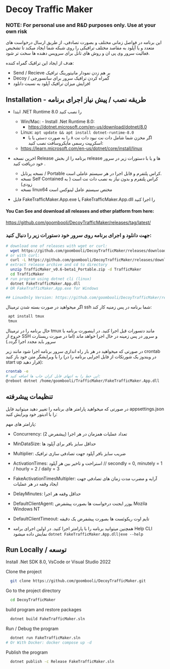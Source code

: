 # Decoy Traffic Maker
### NOTE: For personal use and R&D purposes only. <b> Use at your own risk </b>

این برنامه در فواصل زمانی مختلف و بصورت تصادفی، از طریق ارسال درخواست های متعدد و یا آپلود به مقاصد مختلف ترافیکی را روی شبکه شما ایجاد میکند تا تشخیص فغالیت سرور وی پی ان و روش های تانل برای سرویس دهنده ها سخت تر شود.

هدف از ایجاد این ترافیک گمراه کننده:
- Send / Recieve بر هم زدن نمودار مانیتورینگ ترافیک
- Decoy / گمراه کردن ترافیک سرور برای سانسورچی
-  افزایش میزان ترافیک آپلود به نسبت دانلود



## Installation - طریقه نصب /  پیش نیاز اجرای برنامه

* ابتدا .NET Runtime 8.0 را نصب کنید
  - Win/Mac: - Install .Net Runtime 8.0:
    - https://dotnet.microsoft.com/en-us/download/dotnet/8.0
  - Linux: ``` apt update && apt install dotnet-runtime-8.0 ```
    - اگر مخزن شما شامل دات نت نبود دات نت ۸ را به صورت دستی یا با اسکریپت رسمی مایکروسافت نصب کنید:
  - https://learn.microsoft.com/en-us/dotnet/core/install/linux
*  اخرین نسخه Release برنامه را از بخش release ها و یا با دستورات زیر در سرور خود دریافت کنید .

    * نسخه پرتابل / Portable کراس پلتفرم و قابل اجرا در هر سیستم عاملی است.
    * نسخه Self Contained کراس پلتفرم و بدون نیاز به نصب دات نت است ( به زودی)
    * نسخه linux64 مختص سیستم عامل لینوکس است
* فایل FakeTrafficMaker.App.exe یا FakeTrafficMaker.App.dll را اجرا کنید

#### You Can See and download all releases and other platform from here:
https://github.com/goombooli/DecoyTrafficMaker/releases/tag/latest/

### جهت دانلود و اجرای برنامه روی سرور خود دستورات زیر را دنبال کنید:
```bash
# download one of releases with wget or curl:
  wget https://github.com/goombooli/DecoyTrafficMaker/releases/download/latest/TrafficMaker_v0.6-beta1_Portable.zip # Cross Platform (Mac/Win/Linux)
# or with curl:
  curl -L https://github.com/goombooli/DecoyTrafficMaker/releases/download/latest/TrafficMaker_v0.6-beta1_Portable.zip
# extract release archive and cd to directory
  unzip TrafficMaker_v0.6-beta1_Portable.zip -d TrafficMaker
  cd TrafficMaker
# run program using dotnet cli (linux)
  dotnet FakeTrafficMaker.App.dll
# OR FakeTrafficMaker.App.exe for Windows

## LinuxOnly Version: https://github.com/goombooli/DecoyTrafficMaker/releases/download/latest/TrafficMaker_v0.6-beta1_linux64.zip #(Linux x64 Version Only)
```
اگر میخواهید در صورت بسته شدن ترمینال  ssh شما برنامه در پس زمنیه کار کند:
```bash
 apt install tmux
 tmux
```
 حال برنامه را در ترمینال tmux مانند دتسورات قبل اجرا کنید. در اینصورت برنامه با خروج از SSH و سرور در پس زمینه در حال اجرا خواهد ماند (اما در صورت ریستارت سرور باید مجدد اجرا گردد.)

 در صورتی که میخواهید در هر بار راه اندازی سرور برنامه اجرا شود مانند زیر crontab را با ویرایشگر متن خود باز کنید (در ویندوز یک شورتکات از فایل اجرایی برنامه را در start up قرار دهید):
 ```bash
 crontab -e
 # این خط را به انتهای فایل کران جاب ها اضافه کنید:
 @reboot dotnet /home/goombooli/TrafficMaker/FakeTrafficMaker.App.dll
 ```

## تنظیمات پیشرفته
در صورتی که میخواهید پارامتر های برنامه را تغییر دهید میتوانید فایل appsettings.json را با ادیتور خود ویرایش کنید:

پارامتر های مهم:
- Concurrency: تعداد عملیات همزمان در هر اجرا (پیشفرض 2)
- MinDataSize: حداقل سایز بافر برای آپلود ها
- Multiplier: ضریب سایز بافر آپلود جهت تصادفی سازی ترافیک
- ActivationTimes: استراحت و تاخیر بین هر آپلود  // secondly = 0, minutely = 1 / hourly = 2 / daily = 3
- FakeActivationTimesMultipler: آرایه و مضرب مدت زمان های تصادفی جهت ایجاد وقفه در هر عملیات
- DelayMinutes: حداقل وقفه هر اجرا
- DefaultClientAgent: یوزر ایجنت درخواست ها بصورت پیشفرض Mozila Windows NT
- DefaultClientTimeout: تایم اوت ریکوئست ها بصورت پیشفرض یک دقیقه

- همچنین میتوانید برنامه را با پارامتر اجرا کنید. در اولین اجرای برامه Help CLI نمایش داده میشود ``` dotnet FakeTrafficMaker.App.dll|exe --help ```

## Run Locally / توسعه
Install .Net SDK 8.0, VsCode or Visual Studio 2022

Clone the project
```bash
  git clone https://github.com/goombooli/DecoyTrafficMaker.git
```
Go to the project directory
```bash
  cd DecoyTrafficMaker
```
build program and restore packages

```bash
  dotnet build FakeTrafficMaker.sln
```
Run / Debug the program

```bash
  dotnet run FakeTrafficMaker.sln
# Or With Docker: docker compose up -d
```
Publish the program

```bash
  dotnet publish -c Release FakeTrafficMaker.sln
```
